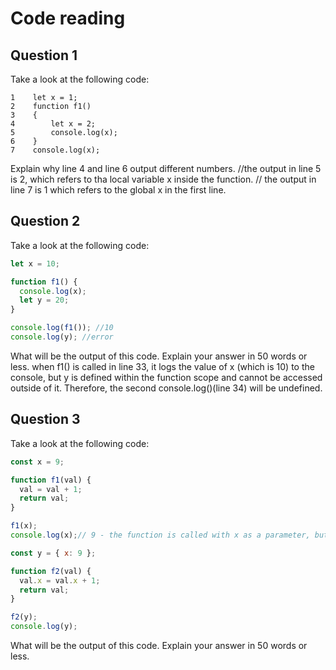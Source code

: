 # Code reading

## Question 1

Take a look at the following code:

```
1    let x = 1;
2    function f1()
3    {
4        let x = 2;
5        console.log(x);
6    }
7    console.log(x);
```

Explain why line 4 and line 6 output different numbers.
//the output in line 5 is 2, which refers to tha local variable x inside the function.
// the output in line 7 is 1 which refers to the global x in the first line.

## Question 2

Take a look at the following code:

```js
let x = 10;

function f1() {
  console.log(x);
  let y = 20;
}

console.log(f1()); //10
console.log(y); //error
```

What will be the output of this code. Explain your answer in 50 words or less.
when f1() is called in line 33, it logs the value of x (which is 10) to the console, but y is defined within the function scope and cannot be accessed outside of it. Therefore, the second console.log()(line 34) will be undefined.
## Question 3

Take a look at the following code:

```js
const x = 9;

function f1(val) {
  val = val + 1;
  return val;
}

f1(x);
console.log(x);// 9 - the function is called with x as a parameter, but the x variable will be same in the heap memory, so 9 will be logged to counsel. 

const y = { x: 9 };

function f2(val) {
  val.x = val.x + 1;
  return val;
}

f2(y);
console.log(y); 
```

What will be the output of this code. Explain your answer in 50 words or less.
